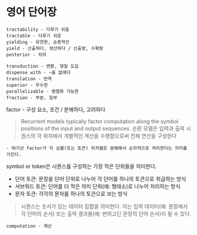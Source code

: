 # 영어 단어장

```
tractability - 다루기 쉬움
tractable - 다루기 쉬운
yielding - 유연한, 순종적인
yield - 산출하다, 생산하다 / 산출량, 수확량
posterior - 뒤의
```

```
transduction - 변환, 형질 도입
dispense with - ~을 없애다
translation - 번역
superior - 우수한
parallelizable - 병렬화 가능한
fraction - 부분, 일부
```

factor - 구성 요소, 조건 / 분해하다, 고려하다

> Recurrent models typically factor computation along the symbol positions of the input and output sequences.
> 순환 모델은 입력과 출력 시퀀스의 각 위치에서 개별적인 계산을 수행함으로써 전체 연산을 구성한다

    - 여기선 factor가 각 심볼(또는 토큰) 위치별로 분해해서 순차적으로 처리한다는 의미를 가진다.

symbol or token은 시퀀스를 구성하는 가장 작은 단위들을 의미한다.

- 단어 토큰: 문장을 단어 단위로 나누어 각 단어를 하나의 토큰으로 취급하는 방식
- 서브워드 토큰: 단어를 더 작은 의미 단위(예: 형태소)로 나누어 처리하는 방식
- 문자 토큰: 각각의 문자를 하나의 토큰으로 보는 방식

> 시퀀스는 숫서가 있는 데이터 집합을 의미한다. 이는 입력 데이터(예: 문장에서 각 단어의 순서) 또는 출력 결과물(예: 번여고딘 문장의 단어 순서)이 될 수 있다.

```
computation - 계산
```
